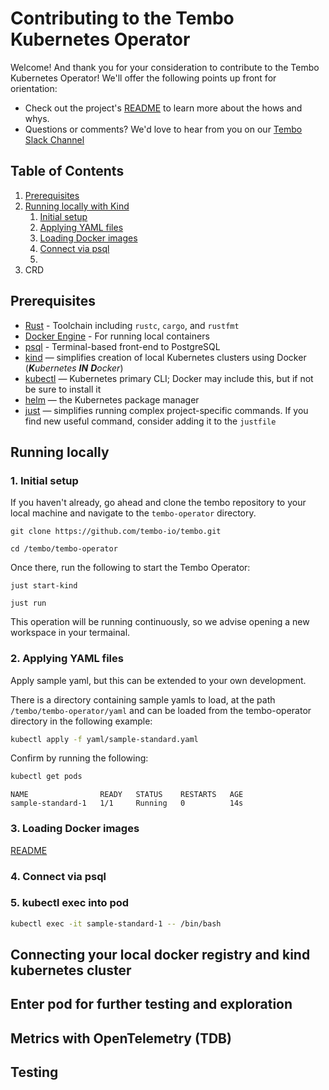 # Contributing to the Tembo Kubernetes Operator
Welcome! And thank you for your consideration to contribute to the Tembo Kubernetes Operator!
We'll offer the following points up front for orientation:
- Check out the project's [README](https://github.com/tembo-io/tembo/blob/main/tembo-operator/README.md) to learn more about the hows and whys.
- Questions or comments? We'd love to hear from you on our [Tembo Slack Channel](https://join.slack.com/t/tembocommunity/shared_invite/zt-277pu7chi-NHtvHWvLhHwyK0Y5Y6vTPw)

## Table of Contents
1. [Prerequisites](#prerequisites)
2. [Running locally with Kind](#running-locally)
    1. [Initial setup](#1.-initial-setup)
    2. [Applying YAML files](#2.-applying-yaml-files)
    3. [Loading Docker images](#3.-loading-docker-images)
    4. [Connect via psql](#4.-connect-via-psql)
    5. []()
3. CRD

## Prerequisites

- [Rust](https://www.rust-lang.org/learn/get-started) - Toolchain including `rustc`, `cargo`, and `rustfmt`
- [Docker Engine](https://docs.docker.com/engine/install/) - For running local containers
- [psql](https://www.postgresql.org/docs/current/app-psql.html) - Terminal-based front-end to PostgreSQL
- [kind](https://github.com/kubernetes-sigs/kind) — simplifies creation of local Kubernetes clusters using Docker (_**K**ubernetes **IN** **D**ocker_)
- [kubectl](https://kubernetes.io/docs/tasks/tools/#kubectl) — Kubernetes primary CLI; Docker may include this, but if not be sure to install it
- [helm](https://helm.sh) — the Kubernetes package manager
- [just](https://github.com/casey/just) — simplifies running complex project-specific commands. If you find new useful command, consider adding it to the `justfile`

## Running locally

### 1. Initial setup

If you haven't already, go ahead and clone the tembo repository to your local machine and navigate to the `tembo-operator` directory.
```
git clone https://github.com/tembo-io/tembo.git
```
```
cd /tembo/tembo-operator
```
Once there, run the following to start the Tembo Operator:
```
just start-kind
```
```
just run
```
This operation will be running continuously, so we advise opening a new workspace in your termainal.

### 2. Applying YAML files

Apply sample yaml, but this can be extended to your own development.

There is a directory containing sample yamls to load, at the path `/tembo/tembo-operator/yaml` and can be loaded from the tembo-operator directory in the following example:

```bash
kubectl apply -f yaml/sample-standard.yaml
```
Confirm by running the following:
```bash
kubectl get pods
```
```text
NAME                READY   STATUS    RESTARTS   AGE
sample-standard-1   1/1     Running   0          14s
```

### 3. Loading Docker images

[README](https://github.com/tembo-io/tembo-images/blob/main/README.md)

### 4. Connect via psql


### 5. kubectl exec into pod

```bash
kubectl exec -it sample-standard-1 -- /bin/bash
```

## Connecting your local docker registry and kind kubernetes cluster



## Enter pod for further testing and exploration



## Metrics with OpenTelemetry (TDB)



## Testing


